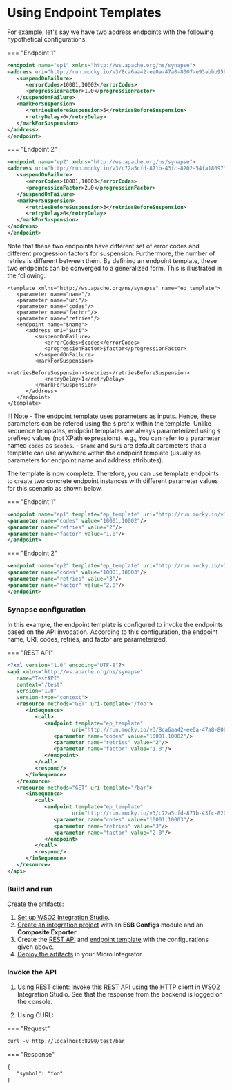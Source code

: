 # Using Endpoint Templates

For example, let's say we have two address endpoints with the following hypothetical configurations:

=== "Endpoint 1"
   ```xml
   <endpoint name="ep1" xmlns="http://ws.apache.org/ns/synapse">
   <address uri="http://run.mocky.io/v3/8ca6aa42-ee0a-47a8-8007-e93abbb95b87">
      <suspendOnFailure>
         <errorCodes>10001,10002</errorCodes>
         <progressionFactor>1.0</progressionFactor>
      </suspendOnFailure>
      <markForSuspension>
         <retriesBeforeSuspension>5</retriesBeforeSuspension>
         <retryDelay>0</retryDelay>
      </markForSuspension>
   </address>
   </endpoint>
   ```

=== "Endpoint 2"
   ```xml
   <endpoint name="ep2" xmlns="http://ws.apache.org/ns/synapse">
   <address uri="http://run.mocky.io/v3/c72a5cfd-871b-43fc-8202-54fa18097341">
      <suspendOnFailure>
         <errorCodes>10001,10003</errorCodes>
         <progressionFactor>2.0</progressionFactor>
      </suspendOnFailure>
      <markForSuspension>
         <retriesBeforeSuspension>3</retriesBeforeSuspension>
         <retryDelay>0</retryDelay>
      </markForSuspension>
   </address>
   </endpoint>
   ```

Note that these two endpoints have different set of error codes and different progression factors for suspension. Furthermore, the number of retries is different between them. By defining an endpoint template, these two endpoints can be converged to a generalized form. This is illustrated in the following:

```
<template xmlns="http://ws.apache.org/ns/synapse" name="ep_template">
   <parameter name="name"/>
   <parameter name="uri"/>
   <parameter name="codes"/>
   <parameter name="factor"/>
   <parameter name="retries"/>
   <endpoint name="$name">
      <address uri="$uri">
         <suspendOnFailure>
            <errorCodes>$codes</errorCodes>
            <progressionFactor>$factor</progressionFactor>
         </suspendOnFailure>
         <markForSuspension>
            <retriesBeforeSuspension>$retries</retriesBeforeSuspension>
            <retryDelay>1</retryDelay>
         </markForSuspension>
      </address>
   </endpoint>
</template>
```

!!! Note
    - The endpoint template uses parameters as inputs. Hence, these parameters can be refered using the `$` prefix within the template. Unlike sequence templates, endpoint templates are always parameterized using `$` prefixed values (not XPath expressions). e.g., You can refer to a parameter named `codes` as `$codes`.
    - `$name` and `$uri` are default parameters that a template can use anywhere within the endpoint template (usually as parameters for endpoint name and address attributes).

The template is now complete. Therefore, you can use template endpoints to create two concrete endpoint instances with different parameter values for this scenario as shown below.

=== "Endpoint 1"
   ``` xml
   <endpoint name="ep1" template="ep_template" uri="http://run.mocky.io/v3/8ca6aa42-ee0a-47a8-8007-e93abbb95b87">
   <parameter name="codes" value="10001,10002"/>
   <parameter name="retries" value="2"/>
   <parameter name="factor" value="1.0"/>
   </endpoint>
   ```

=== "Endpoint 2"
   ``` xml
   <endpoint name="ep2" template="ep_template" uri="http://run.mocky.io/v3/c72a5cfd-871b-43fc-8202-54fa18097341">
   <parameter name="codes" value="10001,10003"/>
   <parameter name="retries" value="3"/>
   <parameter name="factor" value="2.0"/>
   </endpoint>
   ```
### Synapse configuration

In this example, the endpoint template is configured to invoke the endpoints based on the API invocation. According to this configuration, the endpoint name, URI, codes, retries, and factor are parameterized.

=== "REST API"
   ```xml
   <?xml version="1.0" encoding="UTF-8"?>
   <api xmlns="http://ws.apache.org/ns/synapse"
      name="TestAPI"
      context="/test"
      version="1.0"
      version-type="context">
      <resource methods="GET" uri-template="/foo">
         <inSequence>
            <call>
               <endpoint template="ep_template"
                        uri="http://run.mocky.io/v3/8ca6aa42-ee0a-47a8-8007-e93abbb95b87">
                  <parameter name="codes" value="10001,10002"/>
                  <parameter name="retries" value="2"/>
                  <parameter name="factor" value="1.0"/>
               </endpoint>
            </call>
            <respond/>
         </inSequence>
      </resource>
      <resource methods="GET" uri-template="/bar">
         <inSequence>
            <call>
               <endpoint template="ep_template"
                        uri="http://run.mocky.io/v3/c72a5cfd-871b-43fc-8202-54fa18097341">
                  <parameter name="codes" value="10001,10003"/>
                  <parameter name="retries" value="3"/>
                  <parameter name="factor" value="2.0"/>
               </endpoint>
            </call>
            <respond/>
         </inSequence>
      </resource>
   </api>
   ```

### Build and run

Create the artifacts:

1. [Set up WSO2 Integration Studio]({{base_path}}/integrate/develop/installing-wso2-integration-studio).
2. [Create an integration project]({{base_path}}/integrate/develop/create-integration-project) with an <b>ESB Configs</b> module and an <b>Composite Exporter</b>.
3. Create the [REST API]({{base_path}}/integrate/develop/creating-artifacts/creating-an-api) and [endpoint template]({{base_path}}/integrate/develop/creating-artifacts/creating-endpoint-templates) with the configurations given above.
4. [Deploy the artifacts]({{base_path}}/integrate/develop/deploy-artifacts) in your Micro Integrator.

### Invoke the API
1. Using REST client:
Invoke this REST API using the HTTP client in WSO2 Integration Studio.
See that the response from the backend is logged on the console.

2. Using CURL:

=== "Request"
   ``` xml
   curl -v http://localhost:8290/test/bar
   ```

=== "Response"
   ``` xml
   {
      "symbol": "foo"
   }
   ```

